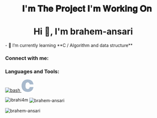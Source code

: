 <div id="user-content-toc">
  <ul align="center" style="list-style: none;">
    <summary>
      <h1>𝐈'𝐦 𝐓𝐡𝐞 𝐏𝐫𝐨𝐣𝐞𝐜𝐭 𝐈'𝐦 𝐖𝐨𝐫𝐤𝐢𝐧𝐠 𝐎𝐧</h1>
    </summary>
  </ul>
</div>
<h1 align="center">Hi 👋, I'm brahem-ansari</h1>
- 🌱 I’m currently learning **C / Algorithm and data structure**

<h3 align="left">Connect with me:</h3>
<p align="left">
</p>

<h3 align="left">Languages and Tools:</h3>
<p align="left"> <a href="https://www.gnu.org/software/bash/" target="_blank" rel="noreferrer"> <img src="https://www.vectorlogo.zone/logos/gnu_bash/gnu_bash-icon.svg" alt="bash" width="40" height="40"/> </a> <a href="https://www.cprogramming.com/" target="_blank" rel="noreferrer"> <img src="https://raw.githubusercontent.com/devicons/devicon/master/icons/c/c-original.svg" alt="c" width="40" height="40"/> </a> </p>

<p><img align="left" src="https://github-readme-stats.vercel.app/api/top-langs?username=ibrahi4m&show_icons=true&locale=en&layout=compact" alt="ibrahi4m" /></p>

<p>&nbsp;<img align="center" src="https://github-readme-stats.vercel.app/api?username=ibrahi4m&show_icons=true&locale=en" alt="brahem-ansari" /></p>

<p><img align="center" src="https://github-readme-streak-stats.herokuapp.com/?user=ibrahi4m&" alt="brahem-ansari" /></p>

